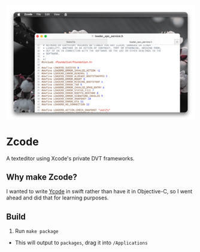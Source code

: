 <p align="center">
    <picture>
        <source media="(prefers-color-scheme: dark)" srcset="Images/dark.png">
        <source media="(prefers-color-scheme: light)" srcset="Images/light.png">
        <img alt="SettingsKit." src="Images/light.png" width="600">
    </picture>
</p>

# Zcode

A texteditor using Xcode's private DVT frameworks.

## Why make Zcode?

I wanted to write [Ycode](https://github.com/asentientbot/ycode) in swift rather than have it in Objective-C, so I went ahead and did that for learning purposes.

## Build

1. Run `make package`
  - This will output to `packages`, drag it into `/Applications`
